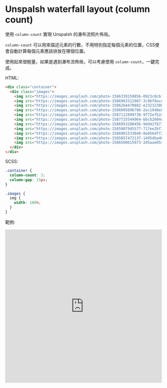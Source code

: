 # Unspalsh waterfall layout (column count)

使用 `column-count` 實現 Unspalsh 的瀑布流照片佈局。

`column-count` 可以用來描述元素的行數，不用特別指定每個元素的位置，CSS便會自動計算每個元素應該排放在哪個位置。

使用起來很輕量，如果是遇到瀑布流佈局，可以考慮使用 `column-count`，一鍵完成。

HTML:

```HTML
<div class="container">
  <div class="images">
    <img src="https://images.unsplash.com/photo-1586339159856-0923c0cb110c?ixlib=rb-1.2.1&q=80&fm=jpg&crop=entropy&cs=tinysrgb&w=1080&fit=max" />
    <img src="https://images.unsplash.com/photo-1586963312987-3c96f9ace15a?ixlib=rb-1.2.1&q=80&fm=jpg&crop=entropy&cs=tinysrgb&w=1080&fit=max" />
    <img src="https://images.unsplash.com/photo-1586264470882-e23232308cbb?ixlib=rb-1.2.1&q=80&fm=jpg&crop=entropy&cs=tinysrgb&w=1080&fit=max" />
    <img src="https://images.unsplash.com/photo-1586095696706-2ec1948e8939?ixlib=rb-1.2.1&q=80&fm=jpg&crop=entropy&cs=tinysrgb&w=1080&fit=max" />
    <img src="https://images.unsplash.com/photo-1587112899738-9f72efb2afe5?ixlib=rb-1.2.1&q=80&fm=jpg&crop=entropy&cs=tinysrgb&w=1080&fit=max" />
    <img src="https://images.unsplash.com/photo-1587725544964-bbcb2604c220?ixlib=rb-1.2.1&q=80&fm=jpg&crop=entropy&cs=tinysrgb&w=1080&fit=max" />
    <img src="https://images.unsplash.com/photo-1586953208456-9dd42767140f?ixlib=rb-1.2.1&q=80&fm=jpg&crop=entropy&cs=tinysrgb&w=1080&fit=max" />
    <img src="https://images.unsplash.com/photo-1585907945577-717ee2bf18d3?ixlib=rb-1.2.1&q=80&fm=jpg&crop=entropy&cs=tinysrgb&w=1080&fit=max" />
    <img src="https://images.unsplash.com/photo-1586901533048-0e856dff2c0d?ixlib=rb-1.2.1&q=80&fm=jpg&crop=entropy&cs=tinysrgb&w=1080&fit=max" />
    <img src="https://images.unsplash.com/photo-1585857472137-1495dba46b42?ixlib=rb-1.2.1&q=80&fm=jpg&crop=entropy&cs=tinysrgb&w=1080&fit=max" />
    <img src="https://images.unsplash.com/photo-1586560615973-2d5aae054ae5?ixlib=rb-1.2.1&q=80&fm=jpg&crop=entropy&cs=tinysrgb&w=1080&fit=max" />
  </div>
</div>
```

SCSS:

```SCSS
.container {
  column-count: 3;
  column-gap: 15px;
}

.images {
  img {
    width: 100%;
  }
}
```

範例:

<iframe height="492" style="width: 100%;" scrolling="no" title="Unsplash waterfall layout" src="https://codepen.io/Airwavess/embed/ZEbXVoP?height=492&theme-id=dark&default-tab=result" frameborder="no" allowtransparency="true" allowfullscreen="true" loading="lazy">
  See the Pen <a href='https://codepen.io/Airwavess/pen/ZEbXVoP'>Unsplash waterfall layout</a> by Airwaves
  (<a href='https://codepen.io/Airwavess'>@Airwavess</a>) on <a href='https://codepen.io'>CodePen</a>.
</iframe>